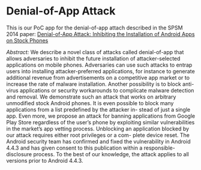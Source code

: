 Denial-of-App Attack
====================

This is our PoC app for the denial-of-app attach described in the SPSM 2014 paper:
[Denial-of-App Attack: Inhibiting the Installation of Android Apps on Stock Phones](https://www.informatik.tu-darmstadt.de/en/sonstiges/publications/details/?tx_bibtex_pi1%5Bpub_id%5D=TUD-CS-2014-0922&no_cache=1)


*Abstract:*
We describe a novel class of attacks called denial-of-app that allows adversaries to inhibit the future installation of attacker-selected applications on mobile phones. Adversaries can use such attacks to entrap users into installing attacker-preferred applications, for instance to generate additional revenue from advertisements on a competitive app market or to increase the rate of malware installation. Another possibility is to block anti-virus applications or security workarounds to complicate malware detection and removal.
We demonstrate such an attack that works on arbitrary unmodified stock Android phones. It is even possible to block many applications from a list predefined by the attacker in- stead of just a single app. Even more, we propose an attack for banning applications from Google Play Store regardless of the user’s phone by exploiting similar vulnerabilities in the market’s app vetting process. Unblocking an application blocked by our attack requires either root privileges or a com- plete device reset. The Android security team has confirmed and fixed the vulnerability in Android 4.4.3 and has given consent to this publication within a responsible-disclosure process. To the best of our knowledge, the attack applies to all versions prior to Android 4.4.3.
